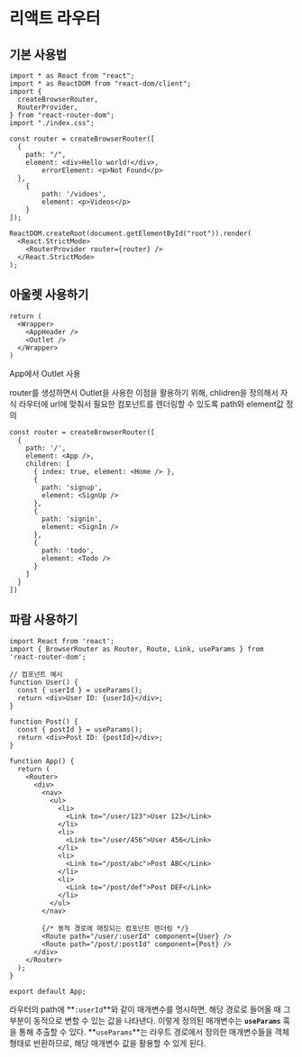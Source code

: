 # 리액트 라우터

## 기본 사용법

```tsx
import * as React from "react";
import * as ReactDOM from "react-dom/client";
import {
  createBrowserRouter,
  RouterProvider,
} from "react-router-dom";
import "./index.css";

const router = createBrowserRouter([
  {
    path: "/",
    element: <div>Hello world!</div>,
		errorElement: <p>Not Found</p>
  },
	{
		path: '/vidoes',
		element: <p>Videos</p>
	}
]);

ReactDOM.createRoot(document.getElementById("root")).render(
  <React.StrictMode>
    <RouterProvider router={router} />
  </React.StrictMode>
);
```

## 아울렛 사용하기

```tsx
return (
  <Wrapper>
    <AppHeader />
    <Outlet />
  </Wrapper>
)
```

App에서 Outlet 사용

router를 생성하면서 Outlet을 사용한 이점을 활용하기 위해, chlidren을 정의해서 자식 라우터에 url에 맞춰서 필요한 컴포넌트를 렌더링할 수 있도록 path와 element값 정의

```tsx
const router = createBrowserRouter([
  {
    path: '/',
    element: <App />,
    children: [
      { index: true, element: <Home /> },
      {
        path: 'signup',
        element: <SignUp />
      },
      {
        path: 'signin',
        element: <SignIn />
      },
      {
        path: 'todo',
        element: <Todo />
      }
    ]
  }
])
```

## 파람 사용하기

```tsx
import React from 'react';
import { BrowserRouter as Router, Route, Link, useParams } from 'react-router-dom';

// 컴포넌트 예시
function User() {
  const { userId } = useParams();
  return <div>User ID: {userId}</div>;
}

function Post() {
  const { postId } = useParams();
  return <div>Post ID: {postId}</div>;
}

function App() {
  return (
    <Router>
      <div>
        <nav>
          <ul>
            <li>
              <Link to="/user/123">User 123</Link>
            </li>
            <li>
              <Link to="/user/456">User 456</Link>
            </li>
            <li>
              <Link to="/post/abc">Post ABC</Link>
            </li>
            <li>
              <Link to="/post/def">Post DEF</Link>
            </li>
          </ul>
        </nav>

        {/* 동적 경로에 매칭되는 컴포넌트 렌더링 */}
        <Route path="/user/:userId" component={User} />
        <Route path="/post/:postId" component={Post} />
      </div>
    </Router>
  );
}

export default App;
```

라우터의 path에 **`:userId`**와 같이 매개변수를 명시하면, 해당 경로로 들어올 때 그 부분이 동적으로 변할 수 있는 값을 나타낸다. 이렇게 정의된 매개변수는 **`useParams`** 훅을 통해 추출할 수 있다. **`useParams`**는 라우트 경로에서 정의한 매개변수들을 객체 형태로 반환하므로, 해당 매개변수 값을 활용할 수 있게 된다.